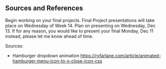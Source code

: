 ## Sources and References

Begin working on your final projects. Final Project presentations will take place on Wednesday of Week 14. Plan on presenting on Wednesday, Dec 13. If for any reason, you would like to present your final Monday, Dec 11 instead, please let me know ahead of time.


Sources:
- Hamburger dropdown animation https://ryfarlane.com/article/animated-hamburger-menu-icon-to-x-close-icon-css